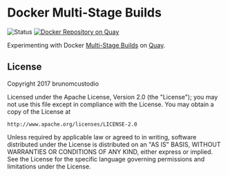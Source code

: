 # Docker Multi-Stage Builds

![Status](https://img.shields.io/badge/status-experimental-yellow.svg?style=flat)
[![Docker Repository on Quay](https://quay.io/repository/brunomcustodio/docker-multi-stage-builds/status "Docker Repository on Quay")](https://quay.io/repository/brunomcustodio/docker-multi-stage-builds)

Experimenting with Docker [Multi-Stage Builds](https://docs.docker.com/engine/userguide/eng-image/multistage-build/) on [Quay](https://quay.io/).

## License

Copyright 2017 brunomcustodio

Licensed under the Apache License, Version 2.0 (the "License");
you may not use this file except in compliance with the License.
You may obtain a copy of the License at

    http://www.apache.org/licenses/LICENSE-2.0

Unless required by applicable law or agreed to in writing, software
distributed under the License is distributed on an "AS IS" BASIS,
WITHOUT WARRANTIES OR CONDITIONS OF ANY KIND, either express or implied.
See the License for the specific language governing permissions and
limitations under the License.
